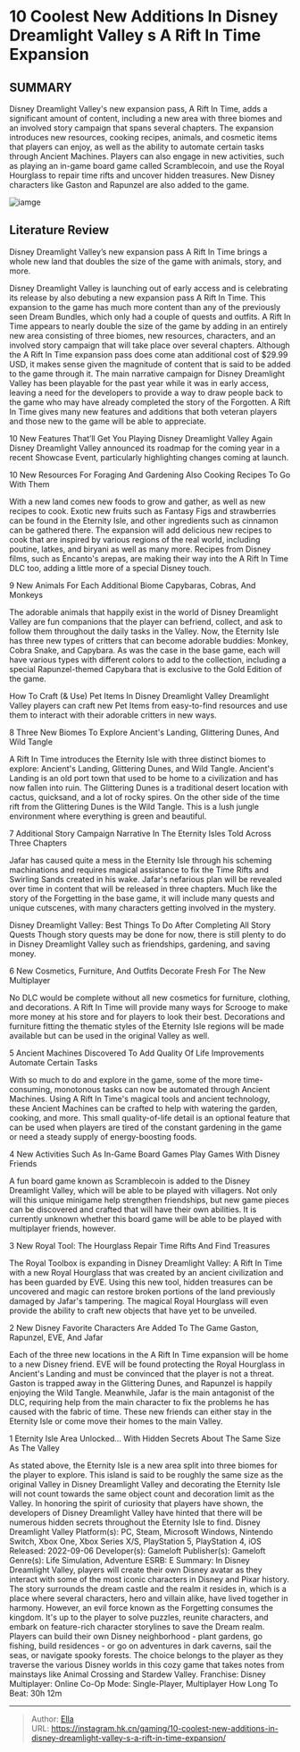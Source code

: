 # 10 Coolest New Additions In Disney Dreamlight Valley s A Rift In Time Expansion


## SUMMARY 


 Disney Dreamlight Valley&#39;s new expansion pass, A Rift In Time, adds a significant amount of content, including a new area with three biomes and an involved story campaign that spans several chapters. 
 The expansion introduces new resources, cooking recipes, animals, and cosmetic items that players can enjoy, as well as the ability to automate certain tasks through Ancient Machines. 
 Players can also engage in new activities, such as playing an in-game board game called Scramblecoin, and use the Royal Hourglass to repair time rifts and uncover hidden treasures. New Disney characters like Gaston and Rapunzel are also added to the game. 

![iamge](https://static1.srcdn.com/wordpress/wp-content/uploads/2023/11/disney-dreamlight-valley-rift-in-time-expansion-and-a-capybara.jpg)

## Literature Review

Disney Dreamlight Valley’s new expansion pass A Rift In Time brings a whole new land that doubles the size of the game with animals, story, and more.




Disney Dreamlight Valley is launching out of early access and is celebrating its release by also debuting a new expansion pass A Rift In Time. This expansion to the game has much more content than any of the previously seen Dream Bundles, which only had a couple of quests and outfits. A Rift In Time appears to nearly double the size of the game by adding in an entirely new area consisting of three biomes, new resources, characters, and an involved story campaign that will take place over several chapters.
Although the A Rift In Time expansion pass does come atan additional cost of $29.99 USD, it makes sense given the magnitude of content that is said to be added to the game through it. The main narrative campaign for Disney Dreamlight Valley has been playable for the past year while it was in early access, leaving a need for the developers to provide a way to draw people back to the game who may have already completed the story of the Forgotten. A Rift In Time gives many new features and additions that both veteran players and those new to the game will be able to appreciate.
            
 
 10 New Features That’ll Get You Playing Disney Dreamlight Valley Again 
Disney Dreamlight Valley announced its roadmap for the coming year in a recent Showcase Event, particularly highlighting changes coming at launch.












 








 10  New Resources For Foraging And Gardening 
Also Cooking Recipes To Go With Them


 







With a new land comes new foods to grow and gather, as well as new recipes to cook. Exotic new fruits such as Fantasy Figs and strawberries can be found in the Eternity Isle, and other ingredients such as cinnamon can be gathered there. The expansion will add delicious new recipes to cook that are inspired by various regions of the real world, including poutine, latkes, and biryani as well as many more. Recipes from Disney films, such as Encanto&#39;s arepas, are making their way into the A Rift In Time DLC too, adding a little more of a special Disney touch.





 9  New Animals For Each Additional Biome 
Capybaras, Cobras, And Monkeys


 







The adorable animals that happily exist in the world of Disney Dreamlight Valley are fun companions that the player can befriend, collect, and ask to follow them throughout the daily tasks in the Valley. Now, the Eternity Isle has three new types of critters that can become adorable buddies: Monkey, Cobra Snake, and Capybara. As was the case in the base game, each will have various types with different colors to add to the collection, including a special Rapunzel-themed Capybara that is exclusive to the Gold Edition of the game.
            
 
 How To Craft (&amp; Use) Pet Items In Disney Dreamlight Valley 
Dreamlight Valley players can craft new Pet Items from easy-to-find resources and use them to interact with their adorable critters in new ways.








 8  Three New Biomes To Explore 
Ancient&#39;s Landing, Glittering Dunes, And Wild Tangle
        

​​​​​​​A Rift In Time introduces the Eternity Isle with three distinct biomes to explore: Ancient&#39;s Landing, Glittering Dunes, and Wild Tangle. Ancient&#39;s Landing is an old port town that used to be home to a civilization and has now fallen into ruin. The Glittering Dunes is a traditional desert location with cactus, quicksand, and a lot of rocky spires. On the other side of the time rift from the Glittering Dunes is the Wild Tangle. This is a lush jungle environment where everything is green and beautiful.





 7  Additional Story Campaign Narrative In The Eternity Isles 
Told Across Three Chapters
        

Jafar has caused quite a mess in the Eternity Isle through his scheming machinations and requires magical assistance to fix the Time Rifts and Swirling Sands created in his wake. Jafar&#39;s nefarious plan will be revealed over time in content that will be released in three chapters. Much like the story of the Forgetting in the base game, it will include many quests and unique cutscenes, with many characters getting involved in the mystery.
            
 
 Disney Dreamlight Valley: Best Things To Do After Completing All Story Quests 
Though story quests may be done for now, there is still plenty to do in Disney Dreamlight Valley such as friendships, gardening, and saving money.








 6  New Cosmetics, Furniture, And Outfits 
Decorate Fresh For The New Multiplayer
        

No DLC would be complete without all new cosmetics for furniture, clothing, and decorations. ​​​​​​​A Rift In Time will provide many ways for Scrooge to make more money at his store and for players to look their best. Decorations and furniture fitting the thematic styles of the Eternity Isle regions will be made available but can be used in the original Valley as well.





 5  Ancient Machines Discovered To Add Quality Of Life Improvements 
Automate Certain Tasks
        

With so much to do and explore in the game, some of the more time-consuming, monotonous tasks can now be automated through Ancient Machines. Using ​​​​​​​A Rift In Time&#39;s magical tools and ancient technology, these Ancient Machines can be crafted to help with watering the garden, cooking, and more. This small quality-of-life detail is an optional feature that can be used when players are tired of the constant gardening in the game or need a steady supply of energy-boosting foods.





 4  New Activities Such As In-Game Board Games 
Play Games With Disney Friends
        

A fun board game known as Scramblecoin is added to the Disney Dreamlight Valley, which will be able to be played with villagers. Not only will this unique minigame help strengthen friendships, but new game pieces can be discovered and crafted that will have their own abilities. It is currently unknown whether this board game will be able to be played with multiplayer friends, however.





 3  New Royal Tool: The Hourglass 
Repair Time Rifts And Find Treasures


 







The Royal Toolbox is expanding in Disney Dreamlight Valley: A Rift In Time with a new Royal Hourglass that was created by an ancient civilization and has been guarded by EVE. Using this new tool, hidden treasures can be uncovered and magic can restore broken portions of the land previously damaged by Jafar&#39;s tampering. The magical Royal Hourglass will even provide the ability to craft new objects that have yet to be unveiled.





 2  New Disney Favorite Characters Are Added To The Game 
Gaston, Rapunzel, EVE, And Jafar


 







Each of the three new locations in the ​​​​​​​A Rift In Time expansion will be home to a new Disney friend. EVE will be found protecting the Royal Hourglass in Ancient&#39;s Landing and must be convinced that the player is not a threat. Gaston is trapped away in the Glittering Dunes, and Rapunzel is happily enjoying the Wild Tangle. Meanwhile, Jafar is the main antagonist of the DLC, requiring help from the main character to fix the problems he has caused with the fabric of time. These new friends can either stay in the Eternity Isle or come move their homes to the main Valley.





 1  Eternity Isle Area Unlocked... With Hidden Secrets 
About The Same Size As The Valley
        

As stated above, the Eternity Isle is a new area split into three biomes for the player to explore. This island is said to be roughly the same size as the original Valley in Disney Dreamlight Valley and decorating the Eternity Isle will not count towards the same object count and decoration limit as the Valley. In honoring the spirit of curiosity that players have shown, the developers of Disney Dreamlight Valley have hinted that there will be numerous hidden secrets throughout the Eternity Isle to find.
               Disney Dreamlight Valley   Platform(s):   PC, Steam, Microsoft Windows, Nintendo Switch, Xbox One, Xbox Series X/S, PlayStation 5, PlayStation 4, iOS    Released:   2022-09-06    Developer(s):   Gameloft    Publisher(s):   Gameloft    Genre(s):   Life Simulation, Adventure    ESRB:   E    Summary:   In Disney Dreamlight Valley, players will create their own Disney avatar as they interact with some of the most iconic characters in Disney and Pixar history. The story surrounds the dream castle and the realm it resides in, which is a place where several characters, hero and villain alike, have lived together in harmony. However, an evil force known as the Forgetting consumes the kingdom. It&#39;s up to the player to solve puzzles, reunite characters, and embark on feature-rich character storylines to save the Dream realm. Players can build their own Disney neighborhood - plant gardens, go fishing, build residences - or go on adventures in dark caverns, sail the seas, or navigate spooky forests. The choice belongs to the player as they traverse the various Disney worlds in this cozy game that takes notes from mainstays like Animal Crossing and Stardew Valley.     Franchise:   Disney    Multiplayer:   Online Co-Op    Mode:   Single-Player, Multiplayer    How Long To Beat:   30h 12m      

---

> Author: [Ella](https://instagram.hk.cn/)  
> URL: https://instagram.hk.cn/gaming/10-coolest-new-additions-in-disney-dreamlight-valley-s-a-rift-in-time-expansion/  

